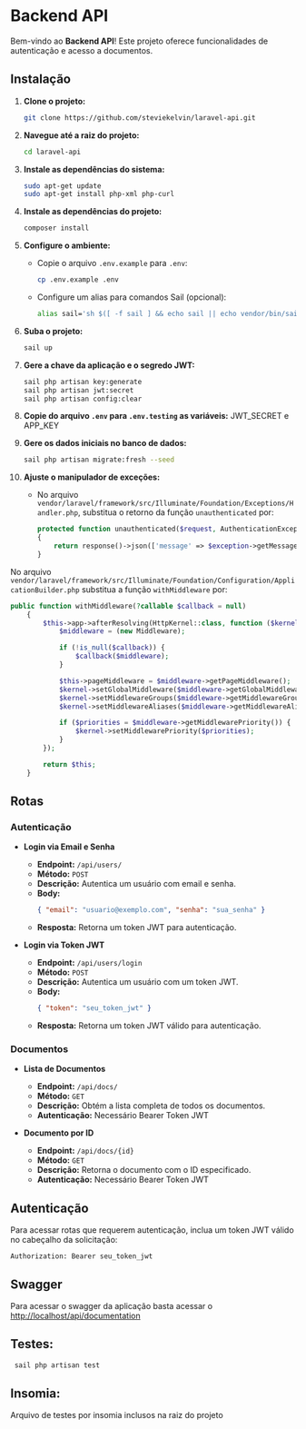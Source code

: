 # Backend API

Bem-vindo ao **Backend API**! Este projeto oferece funcionalidades de autenticação e acesso a documentos.

## Instalação

1. **Clone o projeto:**

    ```bash
    git clone https://github.com/steviekelvin/laravel-api.git
    ```

2.  **Navegue até a raiz do projeto:**

    ```bash
    cd laravel-api
    ```
3. **Instale as dependências do sistema:**

    ```bash
    sudo apt-get update
    sudo apt-get install php-xml php-curl
    ```

4. **Instale as dependências do projeto:**

    ```bash
    composer install
    ```

5. **Configure o ambiente:**

    - Copie o arquivo `.env.example` para `.env`:

        ```bash
        cp .env.example .env
        ```

    - Configure um alias para comandos Sail (opcional):

        ```bash
        alias sail='sh $([ -f sail ] && echo sail || echo vendor/bin/sail)'
        ```


6. **Suba o projeto:**

    ```bash
    sail up
    ```

7. **Gere a chave da aplicação e o segredo JWT:**

    ```bash
    sail php artisan key:generate
    sail php artisan jwt:secret
    sail php artisan config:clear
    ```

8. **Copie do arquivo `.env` para `.env.testing` as variáveis:**
  JWT_SECRET e APP_KEY 

9. **Gere os dados iniciais no banco de dados:**

    ```bash
    sail php artisan migrate:fresh --seed
    ```

10. **Ajuste o manipulador de exceções:**

    - No arquivo `vendor/laravel/framework/src/Illuminate/Foundation/Exceptions/Handler.php`, substitua o retorno da função `unauthenticated` por:

        ```php
        protected function unauthenticated($request, AuthenticationException $exception)
        {
            return response()->json(['message' => $exception->getMessage()], 401);
        }
        ```

No arquivo `vendor/laravel/framework/src/Illuminate/Foundation/Configuration/ApplicationBuilder.php` substitua a função `withMiddleware` por:

```php
public function withMiddleware(?callable $callback = null)
    {
        $this->app->afterResolving(HttpKernel::class, function ($kernel) use ($callback) {
            $middleware = (new Middleware);

            if (!is_null($callback)) {
                $callback($middleware);
            }

            $this->pageMiddleware = $middleware->getPageMiddleware();
            $kernel->setGlobalMiddleware($middleware->getGlobalMiddleware());
            $kernel->setMiddlewareGroups($middleware->getMiddlewareGroups());
            $kernel->setMiddlewareAliases($middleware->getMiddlewareAliases());

            if ($priorities = $middleware->getMiddlewarePriority()) {
                $kernel->setMiddlewarePriority($priorities);
            }
        });

        return $this;
    }
```

## Rotas

### Autenticação

-   **Login via Email e Senha**

    -   **Endpoint:** `/api/users/`
    -   **Método:** `POST`
    -   **Descrição:** Autentica um usuário com email e senha.
    -   **Body:**
        ```json
        { "email": "usuario@exemplo.com", "senha": "sua_senha" }
        ```
    -   **Resposta:** Retorna um token JWT para autenticação.

-   **Login via Token JWT**

    -   **Endpoint:** `/api/users/login`
    -   **Método:** `POST`
    -   **Descrição:** Autentica um usuário com um token JWT.
    -   **Body:**
        ```json
        { "token": "seu_token_jwt" }
        ```
    -   **Resposta:** Retorna um token JWT válido para autenticação.

### Documentos

-   **Lista de Documentos**

    -   **Endpoint:** `/api/docs/`
    -   **Método:** `GET`
    -   **Descrição:** Obtém a lista completa de todos os documentos.
    -   **Autenticação:** Necessário Bearer Token JWT

-   **Documento por ID**

    -   **Endpoint:** `/api/docs/{id}`
    -   **Método:** `GET`
    -   **Descrição:** Retorna o documento com o ID especificado.
    -   **Autenticação:** Necessário Bearer Token JWT

## Autenticação

Para acessar rotas que requerem autenticação, inclua um token JWT válido no cabeçalho da solicitação:

```http
Authorization: Bearer seu_token_jwt
```

## Swagger

Para acessar o swagger da aplicação basta acessar o [http://localhost/api/documentation](http://localhost/api/documentation)


## Testes: 

```bash
 sail php artisan test
 ```

## Insomia: 
Arquivo de testes por insomia inclusos na raiz do projeto
